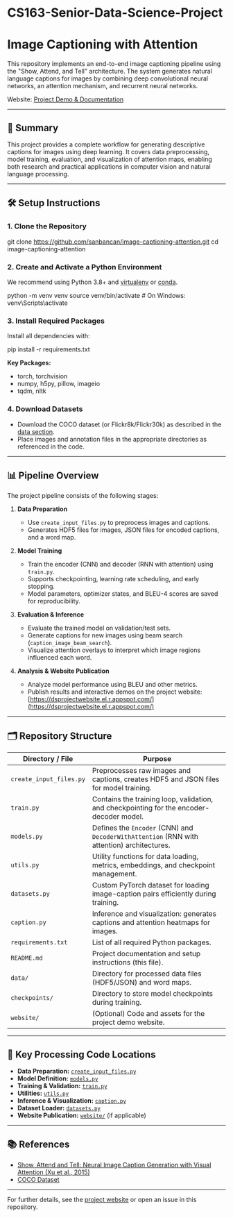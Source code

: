 # CS163-Senior-Data-Science-Project

# Image Captioning with Attention

This repository implements an end-to-end image captioning pipeline using the "Show, Attend, and Tell" architecture. The system generates natural language captions for images by combining deep convolutional neural networks, an attention mechanism, and recurrent neural networks.

Website: [Project Demo & Documentation](https://dsprojectwebsite.el.r.appspot.com/)

---

## 🚀 Summary

This project provides a complete workflow for generating descriptive captions for images using deep learning. It covers data preprocessing, model training, evaluation, and visualization of attention maps, enabling both research and practical applications in computer vision and natural language processing.

---

## 🛠️ Setup Instructions

### 1. Clone the Repository

git clone https://github.com/sanbancan/image-captioning-attention.git
cd image-captioning-attention


### 2. Create and Activate a Python Environment

We recommend using Python 3.8+ and [virtualenv](https://virtualenv.pypa.io/) or [conda](https://docs.conda.io/).

python -m venv venv
source venv/bin/activate # On Windows: venv\Scripts\activate


### 3. Install Required Packages

Install all dependencies with:

pip install -r requirements.txt


**Key Packages:**
- torch, torchvision
- numpy, h5py, pillow, imageio
- tqdm, nltk

### 4. Download Datasets

- Download the COCO dataset (or Flickr8k/Flickr30k) as described in the [data section](#data).
- Place images and annotation files in the appropriate directories as referenced in the code.

---

## 📊 Pipeline Overview

The project pipeline consists of the following stages:

1. **Data Preparation**
    - Use `create_input_files.py` to preprocess images and captions.
    - Generates HDF5 files for images, JSON files for encoded captions, and a word map.

2. **Model Training**
    - Train the encoder (CNN) and decoder (RNN with attention) using `train.py`.
    - Supports checkpointing, learning rate scheduling, and early stopping.
    - Model parameters, optimizer states, and BLEU-4 scores are saved for reproducibility.

3. **Evaluation & Inference**
    - Evaluate the trained model on validation/test sets.
    - Generate captions for new images using beam search (`caption_image_beam_search`).
    - Visualize attention overlays to interpret which image regions influenced each word.

4. **Analysis & Website Publication**
    - Analyze model performance using BLEU and other metrics.
    - Publish results and interactive demos on the project website: [https://dsprojectwebsite.el.r.appspot.com/](https://dsprojectwebsite.el.r.appspot.com/)

---

## 🗂️ Repository Structure

| Directory / File         | Purpose                                                                                      |
|------------------------- |---------------------------------------------------------------------------------------------|
| `create_input_files.py`  | Preprocesses raw images and captions, creates HDF5 and JSON files for model training.       |
| `train.py`               | Contains the training loop, validation, and checkpointing for the encoder-decoder model.    |
| `models.py`              | Defines the `Encoder` (CNN) and `DecoderWithAttention` (RNN with attention) architectures.  |
| `utils.py`               | Utility functions for data loading, metrics, embeddings, and checkpoint management.         |
| `datasets.py`            | Custom PyTorch dataset for loading image-caption pairs efficiently during training.         |
| `caption.py`             | Inference and visualization: generates captions and attention heatmaps for images.          |
| `requirements.txt`       | List of all required Python packages.                                                       |
| `README.md`              | Project documentation and setup instructions (this file).                                   |
| `data/`                  | Directory for processed data files (HDF5/JSON) and word maps.                              |
| `checkpoints/`           | Directory to store model checkpoints during training.                                       |
| `website/`               | (Optional) Code and assets for the project demo website.                                   |

---

## 🔑 Key Processing Code Locations

- **Data Preparation:** [`create_input_files.py`](create_input_files.py)
- **Model Definition:** [`models.py`](models.py)
- **Training & Validation:** [`train.py`](train.py)
- **Utilities:** [`utils.py`](utils.py)
- **Inference & Visualization:** [`caption.py`](caption.py)
- **Dataset Loader:** [`datasets.py`](datasets.py)
- **Website Publication:** [`website/`](website/) (if applicable)

---

## 📚 References

- [Show, Attend and Tell: Neural Image Caption Generation with Visual Attention (Xu et al., 2015)](https://arxiv.org/abs/1502.03044)
- [COCO Dataset](https://cocodataset.org/)

---

For further details, see the [project website](https://dsprojectwebsite.el.r.appspot.com/) or open an issue in this repository.



